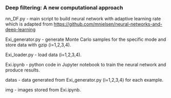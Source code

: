### Deep filtering: A new computational approach

nn_DF.py - main script to build neural network with adaptive learning rate which is adapted from https://github.com/mnielsen/neural-networks-and-deep-learning

Exi_generator.py - generate Monte Carlo samples for the specific mode and store data with gzip (i=1,2,3,4).

Exi_loader.py - load data (i=1,2,3,4).

Exi.ipynb - python code in Jupyter notebook to train the neural network and produce results.

datas - data generated from Exi_generator.py (i=1,2,3,4) for each example.

img - images stored from Exi.ipynb.

